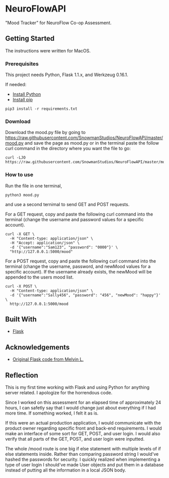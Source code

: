 # NeuroFlowAPI
"Mood Tracker" for NeuroFlow Co-op Assessment.

## Getting Started
The instructions were written for MacOS.
### Prerequisites
This project needs Python, Flask 1.1.x, and Werkzeug 0.16.1.

If needed:
* [Install Python](https://www.python.org/downloads/)
* [Install pip](https://pip.pypa.io/en/stable/installing/)
```
pip3 install -r requirements.txt
```
### Download
Download the mood.py file by going to https://raw.githubusercontent.com/SnowmanStudios/NeuroFlowAPI/master/mood.py and save the page as mood.py or in the terminal paste the follow curl command in the directory where you want the file to go:
```
curl -LJO https://raw.githubusercontent.com/SnowmanStudios/NeuroFlowAPI/master/mood.py
```

### How to use
Run the file in one terminal,
```
python3 mood.py
```
and use a second ternimal to send GET and POST requests.

For a GET request, copy and paste the following curl command into the terminal (change the username and password values for a specific account).
```
curl -X GET \ 
  -H "Content-type: application/json" \
  -H "Accept: application/json" \                                       
  -d '{"username":"Sam123", "password": "0000"}' \
  "http://127.0.0.1:5000/mood"
```
For a POST request, copy and paste the following curl command into the terminal (change the username, password, and newMood values for a specific account). If the username already exists, the newMood will be appended to the users mood list.
```
curl -X POST \
  -H "Content-type: application/json" \
  -d '{"username":"Sally456", "password": "456", "newMood": "happy"}' \
  http://127.0.0.1:5000/mood 
```
## Built With
* [Flask](https://flask.palletsprojects.com/en/1.1.x/)

## Acknowledgements
* [Original Flask code from Melvin L.](https://www.youtube.com/watch?v=s_ht4AKnWZg)

## Reflection
This is my first time working with Flask and using Python for anything server related. I apologize for the horrendous code. 

Since I worked on this assessment for an elapsed time of approximately 24 hours, I can safetly say that I would change just about everything if I had more time. If something worked, I felt it as is.

If this were an actual production application, I would communicate with the product owner regarding specific front and back-end requirements. I would make an interface of some sort for GET, POST, and user login. I would also verify that all parts of the GET, POST, and user login were inputted.

The whole /mood route is one big if else statement with multiple levels of if else statements inside. Rather than comparing password string I would've hashed the passwords for security. I quickly realized when implementing a type of user login I should've made User objects and put them in a database instead of putting all the information in a local JSON body.
